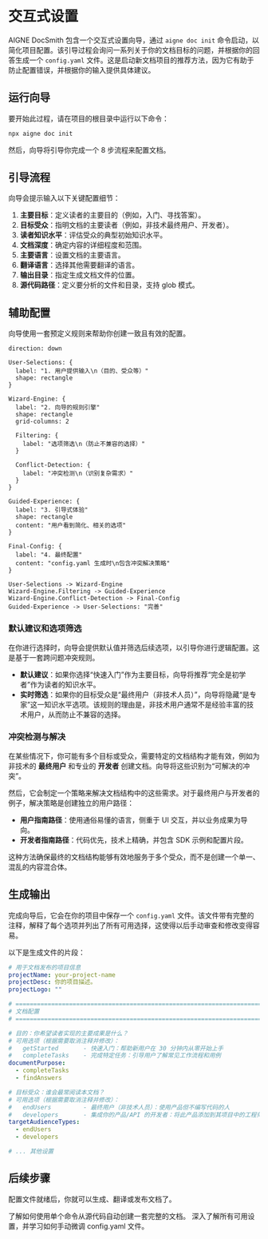 # 交互式设置

AIGNE DocSmith 包含一个交互式设置向导，通过 `aigne doc init` 命令启动，以简化项目配置。该引导过程会询问一系列关于你的文档目标的问题，并根据你的回答生成一个 `config.yaml` 文件。这是启动新文档项目的推荐方法，因为它有助于防止配置错误，并根据你的输入提供具体建议。

## 运行向导

要开始此过程，请在项目的根目录中运行以下命令：

```bash aigne doc init icon=lucide:sparkles
npx aigne doc init
```

然后，向导将引导你完成一个 8 步流程来配置文档。

## 引导流程

向导会提示输入以下关键配置细节：

1.  **主要目标**：定义读者的主要目的（例如，入门、寻找答案）。
2.  **目标受众**：指明文档的主要读者（例如，非技术最终用户、开发者）。
3.  **读者知识水平**：评估受众的典型初始知识水平。
4.  **文档深度**：确定内容的详细程度和范围。
5.  **主要语言**：设置文档的主要语言。
6.  **翻译语言**：选择其他需要翻译的语言。
7.  **输出目录**：指定生成文档文件的位置。
8.  **源代码路径**：定义要分析的文件和目录，支持 glob 模式。

## 辅助配置

向导使用一套预定义规则来帮助你创建一致且有效的配置。

```d2
direction: down

User-Selections: {
  label: "1. 用户提供输入\n（目的、受众等）"
  shape: rectangle
}

Wizard-Engine: {
  label: "2. 向导的规则引擎"
  shape: rectangle
  grid-columns: 2

  Filtering: {
    label: "选项筛选\n（防止不兼容的选择）"
  }

  Conflict-Detection: {
    label: "冲突检测\n（识别复杂需求）"
  }
}

Guided-Experience: {
  label: "3. 引导式体验"
  shape: rectangle
  content: "用户看到简化、相关的选项"
}

Final-Config: {
  label: "4. 最终配置"
  content: "config.yaml 生成时\n包含冲突解决策略"
}

User-Selections -> Wizard-Engine
Wizard-Engine.Filtering -> Guided-Experience
Wizard-Engine.Conflict-Detection -> Final-Config
Guided-Experience -> User-Selections: "完善"
```

### 默认建议和选项筛选

在你进行选择时，向导会提供默认值并筛选后续选项，以引导你进行逻辑配置。这是基于一套跨问题冲突规则。

-   **默认建议**：如果你选择“快速入门”作为主要目标，向导将推荐“完全是初学者”作为读者的知识水平。
-   **实时筛选**：如果你的目标受众是“最终用户（非技术人员）”，向导将隐藏“是专家”这一知识水平选项。该规则的理由是，非技术用户通常不是经验丰富的技术用户，从而防止不兼容的选择。

### 冲突检测与解决

在某些情况下，你可能有多个目标或受众，需要特定的文档结构才能有效，例如为非技术的 **最终用户** 和专业的 **开发者** 创建文档。向导将这些识别为“可解决的冲突”。

然后，它会制定一个策略来解决文档结构中的这些需求。对于最终用户与开发者的例子，解决策略是创建独立的用户路径：

-   **用户指南路径**：使用通俗易懂的语言，侧重于 UI 交互，并以业务成果为导向。
-   **开发者指南路径**：代码优先，技术上精确，并包含 SDK 示例和配置片段。

这种方法确保最终的文档结构能够有效地服务于多个受众，而不是创建一个单一、混乱的内容混合体。

## 生成输出

完成向导后，它会在你的项目中保存一个 `config.yaml` 文件。该文件带有完整的注释，解释了每个选项并列出了所有可用选择，这使得以后手动审查和修改变得容易。

以下是生成文件的片段：

```yaml config.yaml icon=logos:yaml
# 用于文档发布的项目信息
projectName: your-project-name
projectDesc: 你的项目描述。
projectLogo: ""

# =============================================================================
# 文档配置
# =============================================================================

# 目的：你希望读者实现的主要成果是什么？
# 可用选项（根据需要取消注释并修改）：
#   getStarted       - 快速入门：帮助新用户在 30 分钟内从零开始上手
#   completeTasks    - 完成特定任务：引导用户了解常见工作流程和用例
documentPurpose:
  - completeTasks
  - findAnswers

# 目标受众：谁会最常阅读本文档？
# 可用选项（根据需要取消注释并修改）：
#   endUsers         - 最终用户（非技术人员）：使用产品但不编写代码的人
#   developers       - 集成你的产品/API 的开发者：将此产品添加到其项目中的工程师
targetAudienceTypes:
  - endUsers
  - developers

# ... 其他设置
```

## 后续步骤

配置文件就绪后，你就可以生成、翻译或发布文档了。

<x-cards>
  <x-card data-title="生成文档" data-icon="lucide:play-circle" data-href="/features/generate-documentation">
    了解如何使用单个命令从源代码自动创建一套完整的文档。
  </x-card>
  <x-card data-title="配置指南" data-icon="lucide:settings" data-href="/configuration">
    深入了解所有可用设置，并学习如何手动微调 config.yaml 文件。
  </x-card>
</x-cards>